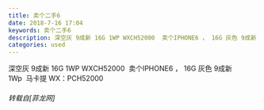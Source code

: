 ```yaml
---
title: 卖个二手6
date: 2018-7-16 17:04
keywords: 卖个二手6
description: 深空灰 9成新 16G 1WP WXCH52000  卖个IPHONE6 ， 16G 灰色 9成新 1Wp  马卡提 WX：PCH52000
categories: used
---
```

<td class="t_f" id="postmessage_1518444">

深空灰 9成新 16G 1WP WX<img alt="" border="0" onclick="" onmouseover="" smilieid="7" src="static/image/smiley/default/tongue.gif"/>CH52000  卖个IPHONE6 ， 16G 灰色 9成新 1Wp  马卡提 WX：PCH52000</td>
###### 转载自[菲龙网]